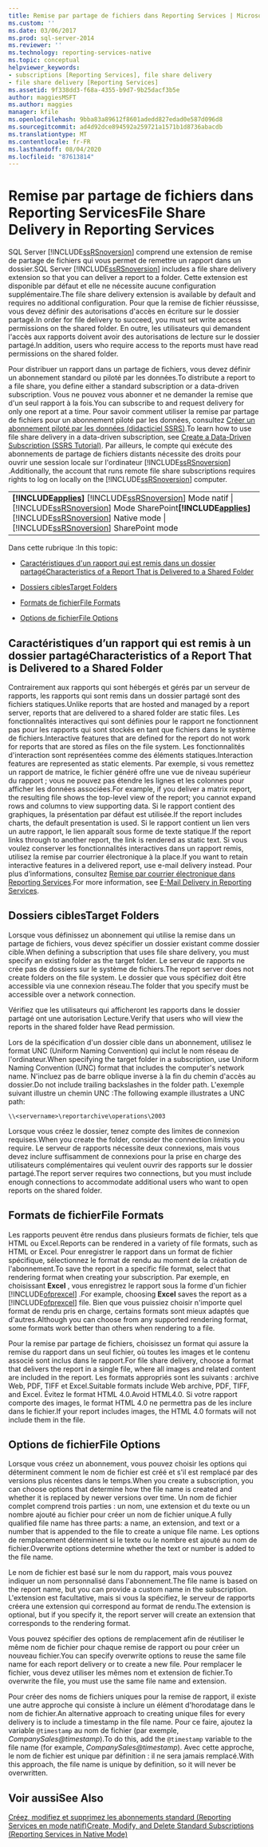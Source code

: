 ```yaml
---
title: Remise par partage de fichiers dans Reporting Services | Microsoft Docs
ms.custom: ''
ms.date: 03/06/2017
ms.prod: sql-server-2014
ms.reviewer: ''
ms.technology: reporting-services-native
ms.topic: conceptual
helpviewer_keywords:
- subscriptions [Reporting Services], file share delivery
- file share delivery [Reporting Services]
ms.assetid: 9f338dd3-f68a-4355-b9d7-9b25dacf3b5e
author: maggiesMSFT
ms.author: maggies
manager: kfile
ms.openlocfilehash: 9bba83a89612f8601adedd827edad0e587d096d8
ms.sourcegitcommit: ad4d92dce894592a259721a1571b1d8736abacdb
ms.translationtype: MT
ms.contentlocale: fr-FR
ms.lasthandoff: 08/04/2020
ms.locfileid: "87613814"
---
```

# <a name="file-share-delivery-in-reporting-services"></a><span data-ttu-id="34469-102">Remise par partage de fichiers dans Reporting Services</span><span class="sxs-lookup"><span data-stu-id="34469-102">File Share Delivery in Reporting Services</span></span>
  <span data-ttu-id="34469-103">SQL Server [!INCLUDE[ssRSnoversion](../../includes/ssrsnoversion-md.md)] comprend une extension de remise de partage de fichiers qui vous permet de remettre un rapport dans un dossier.</span><span class="sxs-lookup"><span data-stu-id="34469-103">SQL Server [!INCLUDE[ssRSnoversion](../../includes/ssrsnoversion-md.md)] includes a file share delivery extension so that you can deliver a report to a folder.</span></span> <span data-ttu-id="34469-104">Cette extension est disponible par défaut et elle ne nécessite aucune configuration supplémentaire.</span><span class="sxs-lookup"><span data-stu-id="34469-104">The file share delivery extension is available by default and requires no additional configuration.</span></span> <span data-ttu-id="34469-105">Pour que la remise de fichier réussisse, vous devez définir des autorisations d'accès en écriture sur le dossier partagé.</span><span class="sxs-lookup"><span data-stu-id="34469-105">In order for file delivery to succeed, you must set write access permissions on the shared folder.</span></span> <span data-ttu-id="34469-106">En outre, les utilisateurs qui demandent l'accès aux rapports doivent avoir des autorisations de lecture sur le dossier partagé.</span><span class="sxs-lookup"><span data-stu-id="34469-106">In addition, users who require access to the reports must have read permissions on the shared folder.</span></span>  
  
 <span data-ttu-id="34469-107">Pour distribuer un rapport dans un partage de fichiers, vous devez définir un abonnement standard ou piloté par les données.</span><span class="sxs-lookup"><span data-stu-id="34469-107">To distribute a report to a file share, you define either a standard subscription or a data-driven subscription.</span></span> <span data-ttu-id="34469-108">Vous ne pouvez vous abonner et ne demander la remise que d'un seul rapport à la fois.</span><span class="sxs-lookup"><span data-stu-id="34469-108">You can subscribe to and request delivery for only one report at a time.</span></span> <span data-ttu-id="34469-109">Pour savoir comment utiliser la remise par partage de fichiers pour un abonnement piloté par les données, consultez [Créer un abonnement piloté par les données &#40;didacticiel SSRS&#41;](../create-a-data-driven-subscription-ssrs-tutorial.md).</span><span class="sxs-lookup"><span data-stu-id="34469-109">To learn how to use file share delivery in a data-driven subscription, see [Create a Data-Driven Subscription &#40;SSRS Tutorial&#41;](../create-a-data-driven-subscription-ssrs-tutorial.md).</span></span> <span data-ttu-id="34469-110">Par ailleurs, le compte qui exécute des abonnements de partage de fichiers distants nécessite des droits pour ouvrir une session locale sur l'ordinateur [!INCLUDE[ssRSnoversion](../../includes/ssrsnoversion-md.md)] .</span><span class="sxs-lookup"><span data-stu-id="34469-110">Additionally, the account that runs remote file share subscriptions requires rights to log on locally on the [!INCLUDE[ssRSnoversion](../../includes/ssrsnoversion-md.md)] computer.</span></span>  
  
||  
|-|  
|<span data-ttu-id="34469-111">**[!INCLUDE[applies](../../includes/applies-md.md)]**  [!INCLUDE[ssRSnoversion](../../includes/ssrsnoversion-md.md)] Mode natif &#124; [!INCLUDE[ssRSnoversion](../../includes/ssrsnoversion-md.md)] Mode SharePoint</span><span class="sxs-lookup"><span data-stu-id="34469-111">**[!INCLUDE[applies](../../includes/applies-md.md)]**  [!INCLUDE[ssRSnoversion](../../includes/ssrsnoversion-md.md)] Native mode &#124; [!INCLUDE[ssRSnoversion](../../includes/ssrsnoversion-md.md)] SharePoint mode</span></span>|  
  
 <span data-ttu-id="34469-112">Dans cette rubrique :</span><span class="sxs-lookup"><span data-stu-id="34469-112">In this topic:</span></span>  
  
-   [<span data-ttu-id="34469-113">Caractéristiques d'un rapport qui est remis dans un dossier partagé</span><span class="sxs-lookup"><span data-stu-id="34469-113">Characteristics of a Report That is Delivered to a Shared Folder</span></span>](#bkmk_Characteristics)  
  
-   [<span data-ttu-id="34469-114">Dossiers cibles</span><span class="sxs-lookup"><span data-stu-id="34469-114">Target Folders</span></span>](#bkmk_target_folders)  
  
-   [<span data-ttu-id="34469-115">Formats de fichier</span><span class="sxs-lookup"><span data-stu-id="34469-115">File Formats</span></span>](#bkmk_file_formats)  
  
-   [<span data-ttu-id="34469-116">Options de fichier</span><span class="sxs-lookup"><span data-stu-id="34469-116">File Options</span></span>](#bkmk_file_options)  
  
##  <a name="characteristics-of-a-report-that-is-delivered-to-a-shared-folder"></a><a name="bkmk_Characteristics"></a><span data-ttu-id="34469-117">Caractéristiques d’un rapport qui est remis à un dossier partagé</span><span class="sxs-lookup"><span data-stu-id="34469-117">Characteristics of a Report That is Delivered to a Shared Folder</span></span>  
 <span data-ttu-id="34469-118">Contrairement aux rapports qui sont hébergés et gérés par un serveur de rapports, les rapports qui sont remis dans un dossier partagé sont des fichiers statiques.</span><span class="sxs-lookup"><span data-stu-id="34469-118">Unlike reports that are hosted and managed by a report server, reports that are delivered to a shared folder are static files.</span></span> <span data-ttu-id="34469-119">Les fonctionnalités interactives qui sont définies pour le rapport ne fonctionnent pas pour les rapports qui sont stockés en tant que fichiers dans le système de fichiers.</span><span class="sxs-lookup"><span data-stu-id="34469-119">Interactive features that are defined for the report do not work for reports that are stored as files on the file system.</span></span> <span data-ttu-id="34469-120">Les fonctionnalités d'interaction sont représentées comme des éléments statiques.</span><span class="sxs-lookup"><span data-stu-id="34469-120">Interaction features are represented as static elements.</span></span> <span data-ttu-id="34469-121">Par exemple, si vous remettez un rapport de matrice, le fichier généré offre une vue de niveau supérieur du rapport ; vous ne pouvez pas étendre les lignes et les colonnes pour afficher les données associées.</span><span class="sxs-lookup"><span data-stu-id="34469-121">For example, if you deliver a matrix report, the resulting file shows the top-level view of the report; you cannot expand rows and columns to view supporting data.</span></span> <span data-ttu-id="34469-122">Si le rapport contient des graphiques, la présentation par défaut est utilisée.</span><span class="sxs-lookup"><span data-stu-id="34469-122">If the report includes charts, the default presentation is used.</span></span> <span data-ttu-id="34469-123">Si le rapport contient un lien vers un autre rapport, le lien apparaît sous forme de texte statique.</span><span class="sxs-lookup"><span data-stu-id="34469-123">If the report links through to another report, the link is rendered as static text.</span></span> <span data-ttu-id="34469-124">Si vous voulez conserver les fonctionnalités interactives dans un rapport remis, utilisez la remise par courrier électronique à la place.</span><span class="sxs-lookup"><span data-stu-id="34469-124">If you want to retain interactive features in a delivered report, use e-mail delivery instead.</span></span> <span data-ttu-id="34469-125">Pour plus d’informations, consultez [Remise par courrier électronique dans Reporting Services](e-mail-delivery-in-reporting-services.md).</span><span class="sxs-lookup"><span data-stu-id="34469-125">For more information, see [E-Mail Delivery in Reporting Services](e-mail-delivery-in-reporting-services.md).</span></span>  
  
##  <a name="target-folders"></a><a name="bkmk_target_folders"></a><span data-ttu-id="34469-126">Dossiers cibles</span><span class="sxs-lookup"><span data-stu-id="34469-126">Target Folders</span></span>  
 <span data-ttu-id="34469-127">Lorsque vous définissez un abonnement qui utilise la remise dans un partage de fichiers, vous devez spécifier un dossier existant comme dossier cible.</span><span class="sxs-lookup"><span data-stu-id="34469-127">When defining a subscription that uses file share delivery, you must specify an existing folder as the target folder.</span></span> <span data-ttu-id="34469-128">Le serveur de rapports ne crée pas de dossiers sur le système de fichiers.</span><span class="sxs-lookup"><span data-stu-id="34469-128">The report server does not create folders on the file system.</span></span> <span data-ttu-id="34469-129">Le dossier que vous spécifiez doit être accessible via une connexion réseau.</span><span class="sxs-lookup"><span data-stu-id="34469-129">The folder that you specify must be accessible over a network connection.</span></span>  
  
 <span data-ttu-id="34469-130">Vérifiez que les utilisateurs qui afficheront les rapports dans le dossier partagé ont une autorisation Lecture.</span><span class="sxs-lookup"><span data-stu-id="34469-130">Verify that users who will view the reports in the shared folder have Read permission.</span></span>  
  
 <span data-ttu-id="34469-131">Lors de la spécification d'un dossier cible dans un abonnement, utilisez le format UNC (Uniform Naming Convention) qui inclut le nom réseau de l'ordinateur.</span><span class="sxs-lookup"><span data-stu-id="34469-131">When specifying the target folder in a subscription, use Uniform Naming Convention (UNC) format that includes the computer's network name.</span></span> <span data-ttu-id="34469-132">N'incluez pas de barre oblique inverse à la fin du chemin d'accès au dossier.</span><span class="sxs-lookup"><span data-stu-id="34469-132">Do not include trailing backslashes in the folder path.</span></span> <span data-ttu-id="34469-133">L'exemple suivant illustre un chemin UNC :</span><span class="sxs-lookup"><span data-stu-id="34469-133">The following example illustrates a UNC path:</span></span>  
  
```  
\\<servername>\reportarchive\operations\2003  
```  
  
 <span data-ttu-id="34469-134">Lorsque vous créez le dossier, tenez compte des limites de connexion requises.</span><span class="sxs-lookup"><span data-stu-id="34469-134">When you create the folder, consider the connection limits you require.</span></span> <span data-ttu-id="34469-135">Le serveur de rapports nécessite deux connexions, mais vous devez inclure suffisamment de connexions pour la prise en charge des utilisateurs complémentaires qui veulent ouvrir des rapports sur le dossier partagé.</span><span class="sxs-lookup"><span data-stu-id="34469-135">The report server requires two connections, but you must include enough connections to accommodate additional users who want to open reports on the shared folder.</span></span>  
  
##  <a name="file-formats"></a><a name="bkmk_file_formats"></a> <span data-ttu-id="34469-136">Formats de fichier</span><span class="sxs-lookup"><span data-stu-id="34469-136">File Formats</span></span>  
 <span data-ttu-id="34469-137">Les rapports peuvent être rendus dans plusieurs formats de fichier, tels que HTML ou Excel.</span><span class="sxs-lookup"><span data-stu-id="34469-137">Reports can be rendered in a variety of file formats, such as HTML or Excel.</span></span> <span data-ttu-id="34469-138">Pour enregistrer le rapport dans un format de fichier spécifique, sélectionnez le format de rendu au moment de la création de l'abonnement.</span><span class="sxs-lookup"><span data-stu-id="34469-138">To save the report in a specific file format, select that rendering format when creating your subscription.</span></span> <span data-ttu-id="34469-139">Par exemple, en choisissant **Excel** , vous enregistrez le rapport sous la forme d'un fichier [!INCLUDE[ofprexcel](../../includes/ofprexcel-md.md)] .</span><span class="sxs-lookup"><span data-stu-id="34469-139">For example, choosing **Excel** saves the report as a [!INCLUDE[ofprexcel](../../includes/ofprexcel-md.md)] file.</span></span> <span data-ttu-id="34469-140">Bien que vous puissiez choisir n'importe quel format de rendu pris en charge, certains formats sont mieux adaptés que d'autres.</span><span class="sxs-lookup"><span data-stu-id="34469-140">Although you can choose from any supported rendering format, some formats work better than others when rendering to a file.</span></span>  
  
 <span data-ttu-id="34469-141">Pour la remise par partage de fichiers, choisissez un format qui assure la remise du rapport dans un seul fichier, où toutes les images et le contenu associé sont inclus dans le rapport.</span><span class="sxs-lookup"><span data-stu-id="34469-141">For file share delivery, choose a format that delivers the report in a single file, where all images and related content are included in the report.</span></span> <span data-ttu-id="34469-142">Les formats appropriés sont les suivants : archive Web, PDF, TIFF et Excel.</span><span class="sxs-lookup"><span data-stu-id="34469-142">Suitable formats include Web archive, PDF, TIFF, and Excel.</span></span> <span data-ttu-id="34469-143">Évitez le format HTML 4.0.</span><span class="sxs-lookup"><span data-stu-id="34469-143">Avoid HTML4.0.</span></span> <span data-ttu-id="34469-144">Si votre rapport comporte des images, le format HTML 4.0 ne permettra pas de les inclure dans le fichier.</span><span class="sxs-lookup"><span data-stu-id="34469-144">If your report includes images, the HTML 4.0 formats will not include them in the file.</span></span>  
  
##  <a name="file-options"></a><a name="bkmk_file_options"></a> <span data-ttu-id="34469-145">Options de fichier</span><span class="sxs-lookup"><span data-stu-id="34469-145">File Options</span></span>  
 <span data-ttu-id="34469-146">Lorsque vous créez un abonnement, vous pouvez choisir les options qui déterminent comment le nom de fichier est créé et s'il est remplacé par des versions plus récentes dans le temps.</span><span class="sxs-lookup"><span data-stu-id="34469-146">When you create a subscription, you can choose options that determine how the file name is created and whether it is replaced by newer versions over time.</span></span> <span data-ttu-id="34469-147">Un nom de fichier complet comprend trois parties : un nom, une extension et du texte ou un nombre ajouté au fichier pour créer un nom de fichier unique.</span><span class="sxs-lookup"><span data-stu-id="34469-147">A fully qualified file name has three parts: a name, an extension, and text or a number that is appended to the file to create a unique file name.</span></span> <span data-ttu-id="34469-148">Les options de remplacement déterminent si le texte ou le nombre est ajouté au nom de fichier.</span><span class="sxs-lookup"><span data-stu-id="34469-148">Overwrite options determine whether the text or number is added to the file name.</span></span>  
  
 <span data-ttu-id="34469-149">Le nom de fichier est basé sur le nom du rapport, mais vous pouvez indiquer un nom personnalisé dans l'abonnement.</span><span class="sxs-lookup"><span data-stu-id="34469-149">The file name is based on the report name, but you can provide a custom name in the subscription.</span></span> <span data-ttu-id="34469-150">L'extension est facultative, mais si vous la spécifiez, le serveur de rapports créera une extension qui correspond au format de rendu.</span><span class="sxs-lookup"><span data-stu-id="34469-150">The extension is optional, but if you specify it, the report server will create an extension that corresponds to the rendering format.</span></span>  
  
 <span data-ttu-id="34469-151">Vous pouvez spécifier des options de remplacement afin de réutiliser le même nom de fichier pour chaque remise de rapport ou pour créer un nouveau fichier.</span><span class="sxs-lookup"><span data-stu-id="34469-151">You can specify overwrite options to reuse the same file name for each report delivery or to create a new file.</span></span> <span data-ttu-id="34469-152">Pour remplacer le fichier, vous devez utiliser les mêmes nom et extension de fichier.</span><span class="sxs-lookup"><span data-stu-id="34469-152">To overwrite the file, you must use the same file name and extension.</span></span>  
  
 <span data-ttu-id="34469-153">Pour créer des noms de fichiers uniques pour la remise de rapport, il existe une autre approche qui consiste à inclure un élément d'horodatage dans le nom de fichier.</span><span class="sxs-lookup"><span data-stu-id="34469-153">An alternative approach to creating unique files for every delivery is to include a timestamp in the file name.</span></span> <span data-ttu-id="34469-154">Pour ce faire, ajoutez la variable `@timestamp` au nom de fichier (par exemple, *CompanySales@timestamp*).</span><span class="sxs-lookup"><span data-stu-id="34469-154">To do this, add the `@timestamp` variable to the file name (for example, *CompanySales@timestamp*).</span></span> <span data-ttu-id="34469-155">Avec cette approche, le nom de fichier est unique par définition : il ne sera jamais remplacé.</span><span class="sxs-lookup"><span data-stu-id="34469-155">With this approach, the file name is unique by definition, so it will never be overwritten.</span></span>  
  
## <a name="see-also"></a><span data-ttu-id="34469-156">Voir aussi</span><span class="sxs-lookup"><span data-stu-id="34469-156">See Also</span></span>  
 [<span data-ttu-id="34469-157">Créez, modifiez et supprimez les abonnements standard &#40;Reporting Services en mode natif&#41;</span><span class="sxs-lookup"><span data-stu-id="34469-157">Create, Modify, and Delete Standard Subscriptions &#40;Reporting Services in Native Mode&#41;</span></span>](create-and-manage-subscriptions-for-native-mode-report-servers.md)  
  
  
